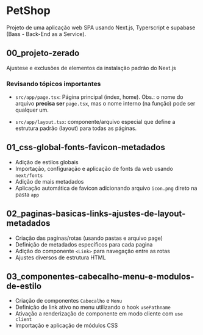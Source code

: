 # PetShop

Projeto de uma aplicação web SPA usando Next.js, Typerscript e supabase (Bass - Back-End as a Service).

## 00_projeto-zerado

Ajustese e exclusões de elementos da instalação padrão do Next.js

### Revisando tópicos importantes

- `src/app/page.tsx`: Página principal (index, home). Obs.: o nome do arquivo **precisa ser** `page.tsx`, mas o nome interno (na função) pode ser qualquer um.

- `src/app/layout.tsx`: componente/arquivo especial que define a estrutura padrão (layout) para todas as páginas.

## 01_css-global-fonts-favicon-metadados

- Adição de estilos globais
- Importação, configuração e aplicação de fonts da web usando `next/fonts`
- Adição de mais metadados
- Aplicação automática de favicon adicionando arquivo `icon.png` direto na pasta `app`

## 02_paginas-basicas-links-ajustes-de-layout-metadados

- Criação das paginas/rotas (usando pastas e arquivo page)
- Definição de metadados específicos para cada pagina
- Adição do componente `<Link>` para navegação entre as rotas
- Ajustes diversos de estrutura HTML

## 03_componentes-cabecalho-menu-e-modulos-de-estilo

- Criação de componentes `Cabecalho` e `Menu`
- Definição de link ativo no menu utilizando o hook `usePathname`
- Ativação a renderização de componente em modo cliente com `use client`
- Importação e aplicação de módulos CSS
